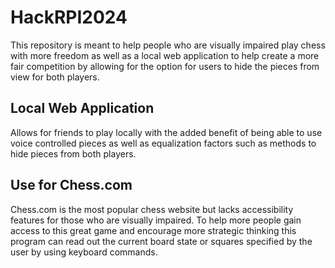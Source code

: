 # HackRPI2024
This repository is meant to help people who are visually impaired play chess with more freedom as well as a local web application to help create a more fair competition by allowing for the option for users to hide the pieces from view for both players.


## Local Web Application
Allows for friends to play locally with the added benefit of being able to use voice controlled pieces as well as equalization factors such as methods to hide pieces from both players.


## Use for Chess.com
Chess.com is the most popular chess website but lacks accessibility features for those who are visually impaired. To help more people gain access to this great game and encourage more strategic thinking this program can read out the current board state or squares specified by the user by using keyboard commands.
